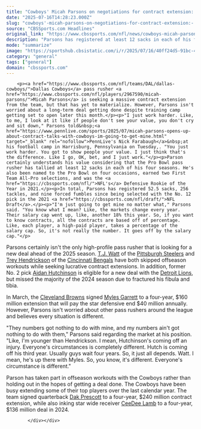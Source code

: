 ```yaml
---
title: "Cowboys' Micah Parsons on negotiations for contract extension: 'I'm going to get mine no matter what'"
date: "2025-07-16T14:28:23.000Z"
slug: "cowboys'-micah-parsons-on-negotiations-for-contract-extension:-'i'm-going-to-get-mine-no-matter-what'"
source: "CBSSports.com Headlines"
original_link: "https://www.cbssports.com/nfl/news/cowboys-micah-parsons-on-negotiations-for-contract-extension-im-going-to-get-mine-no-matter-what/"
description: "Parsons has registered at least 12 sacks in each of his four NFL seasons"
mode: "summarize"
image: "https://sportshub.cbsistatic.com/i/r/2025/07/16/40ff24d5-91bc-45be-963d-928a8d5bdd61/thumbnail/1200x675/6d081683fefd332199d2d76fa94f3cf2/micah-parsons-cowboys.jpg"
category: "general"
tags: ["general"]
domain: "cbssports.com"
---
```

<div id="readability-page-1" class="page"><div>
        
        
                            
                
        <p><a href="https://www.cbssports.com/nfl/teams/DAL/dallas-cowboys/">Dallas Cowboys</a> pass rusher <a href="https://www.cbssports.com/nfl/players/2967590/micah-parsons/">Micah Parsons</a> is seeking a massive contract extension from the team, but that has yet to materialize. However, Parsons isn't worried about a long-term deal getting done despite training camp getting set to open later this month.</p><p>"I just work harder. Like, to me, I look at it like if people don't see your value, you don't cry and sit down," Parsons told&nbsp;<a href="https://www.pennlive.com/sports/2025/07/micah-parsons-opens-up-about-contract-talks-with-cowboys-im-going-to-get-mine.html" target="_blank" rel="nofollow">PennLive's Nick Farabaugh</a>&nbsp;at his football camp in Harrisburg, Pennsylvania on Tuesday,. "You just work harder. You got to show people your value. I just think that's the difference. Like I go, OK, bet, and I just work."</p><p>Parson certainly understands his value considering that the Pro Bowl pass rusher has tallied at least 12 sacks in each of his four seasons. He's also been named to the Pro Bowl on four occasions, earned two First Team All-Pro selections, and was the <a href="https://cbssports.com/nfl/">NFL's</a> Defensive Rookie of the Year in 2021.</p><p>In total, Parsons has registered 52.5 sacks, 256 tackles, and nine forced fumbles since being selected with the No. 12 pick in the 2021 <a href="https://cbssports.com/nfl/draft/">NFL Draft</a>.</p><p>"I'm just going to get mine no matter what," Parsons said. "You know what I mean? Like, the markets change every year. Their salary cap went up, like, another 18% this year. So, if you want to know contracts, all the contracts are based off of percentage. Like, each player, a high-paid player, takes a percentage of the salary cap. So, it's not really the number. It goes off by the salary cap."</p>
        

<p>Parsons certainly isn't the only high-profile pass rusher that is looking for a new deal ahead of the 2025 season. <a href="https://www.cbssports.com/nfl/players/2071793/t-j-watt/">T.J. Watt</a> of the <a href="https://www.cbssports.com/nfl/teams/PIT/pittsburgh-steelers/">Pittsburgh Steelers</a> and <a href="https://www.cbssports.com/nfl/players/2818165/trey-hendrickson/">Trey Hendrickson</a> of the <a href="https://www.cbssports.com/nfl/teams/CIN/cincinnati-bengals/">Cincinnati Bengals</a> have both skipped offseason workouts while seeking lucrative contract extensions. In addition, former No. 2 pick <a href="https://www.cbssports.com/nfl/players/2968514/aidan-hutchinson/">Aidan Hutchinson</a> is eligible for a new deal with the <a href="https://www.cbssports.com/nfl/teams/DET/detroit-lions/">Detroit Lions</a>, but missed the majority of the 2024 season due to fractured his fibula and tibia.</p><p>In March, the <a href="https://www.cbssports.com/nfl/teams/CLE/cleveland-browns/">Cleveland Browns</a> signed <a href="https://www.cbssports.com/nfl/players/2139869/myles-garrett/">Myles Garrett</a> to a four-year, $160 million extension that will pay the star defensive end $40 million annually. However, Parsons isn't worried about other pass rushers around the league and believes every situation is different.</p><p>"They numbers got nothing to do with mine, and my numbers ain't got nothing to do with them," Parsons said regarding the market at his position. "Like, I'm younger than Hendrickson. I mean, Hutchinson's coming off an injury. Everyone's circumstances is completely different. Hutch is coming off his third year. Usually guys wait four years. So, it just all depends. Watt. I mean, he's up there with Myles. So, you know, it's different. Everyone's circumstance is different."</p>
        

<p>Parson has taken part in offseason workouts with the Cowboys rather than holding out in the hopes of getting a deal done. The Cowboys have been busy extending some of their top players over the last calendar year. The team signed quarterback <a href="https://www.cbssports.com/nfl/players/1824864/dak-prescott/">Dak Prescott</a> to a four-year, $240 million contract extension, while also inking star wide receiver <a href="https://www.cbssports.com/nfl/players/2865251/ceedee-lamb/">CeeDee Lamb</a> to a four-year, $136 million deal in 2024.</p>


        
            </div></div>